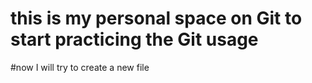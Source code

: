 # this is my personal space on Git to start practicing the Git usage

#now I will try to create a new file


